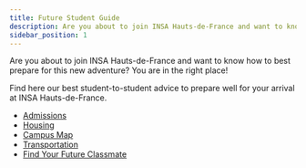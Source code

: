 ```yaml
---
title: Future Student Guide
description: Are you about to join INSA Hauts-de-France and want to know how to best prepare for this new adventure? You are in the right place!
sidebar_position: 1
---
```


Are you about to join INSA Hauts-de-France and want to know how to best prepare for this new adventure? You are in the right place!

Find here our best student-to-student advice to prepare well for your arrival at INSA Hauts-de-France.

- [Admissions](/futur-etudiant/admissions)
- [Housing](/futur-etudiant/logement)
- [Campus Map](/futur-etudiant/plan-du-campus)
- [Transportation](/futur-etudiant/transports)
- [Find Your Future Classmate](/futur-etudiant/trouve-un-camarade)

<!-- this code generates an error -->

<!-- import DocCardList from '@theme/DocCardList';

<DocCardList /> -->
